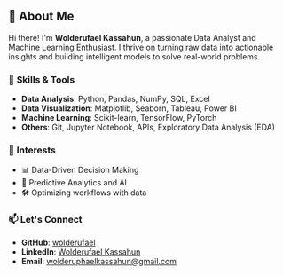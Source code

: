  ## 👋 About Me
Hi there! I'm **Wolderufael Kassahun**, a passionate Data Analyst and Machine Learning Enthusiast. I thrive on turning raw data into actionable insights and building intelligent models to solve real-world problems.

### 🔧  **Skills & Tools**
- **Data Analysis**: Python, Pandas, NumPy, SQL, Excel
- **Data Visualization**: Matplotlib, Seaborn, Tableau, Power BI
- **Machine Learning**: Scikit-learn, TensorFlow, PyTorch
- **Others**: Git, Jupyter Notebook, APIs, Exploratory Data Analysis (EDA)

### 🌟  **Interests**
- 📊 Data-Driven Decision Making
- 🤖 Predictive Analytics and AI
- 🛠 Optimizing workflows with data

 ### 📫 **Let's Connect**
- **GitHub**: [wolderufael](https://github.com/wolderufael/wolderufael)
- **LinkedIn**: [Wolderufael Kassahun](www.linkedin.com/in/wolderufael-kassahun)
- **Email**: [wolderuphaelkassahun@gmail.com](wolderuphaelkassahun@gmail.com)

